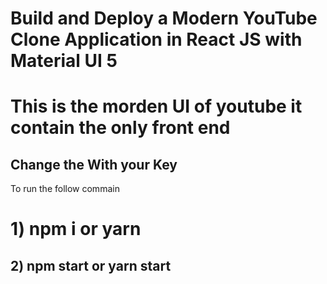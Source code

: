 # Build and Deploy a Modern YouTube Clone Application in React JS with Material UI 5

# This is the morden UI of youtube it contain the only front end

## Change the With your Key

To run the follow commain

# 1) npm i or yarn
## 2) npm start or yarn start

